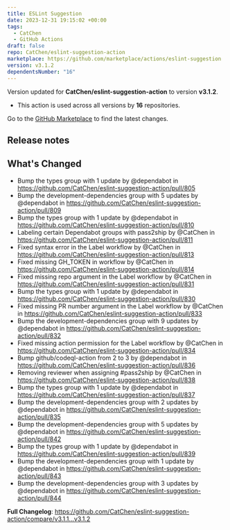 ```yaml
---
title: ESLint Suggestion
date: 2023-12-31 19:15:02 +00:00
tags:
  - CatChen
  - GitHub Actions
draft: false
repo: CatChen/eslint-suggestion-action
marketplace: https://github.com/marketplace/actions/eslint-suggestion
version: v3.1.2
dependentsNumber: "16"
---
```



Version updated for **CatChen/eslint-suggestion-action** to version **v3.1.2**.
- This action is used across all versions by **16** repositories.

Go to the [GitHub Marketplace](https://github.com/marketplace/actions/eslint-suggestion) to find the latest changes.

## Release notes

## What's Changed
* Bump the types group with 1 update by @dependabot in https://github.com/CatChen/eslint-suggestion-action/pull/805
* Bump the development-dependencies group with 5 updates by @dependabot in https://github.com/CatChen/eslint-suggestion-action/pull/809
* Bump the types group with 1 update by @dependabot in https://github.com/CatChen/eslint-suggestion-action/pull/810
* Labeling certain Dependabot groups with pass2ship by @CatChen in https://github.com/CatChen/eslint-suggestion-action/pull/811
* Fixed syntax error in the Label workflow by @CatChen in https://github.com/CatChen/eslint-suggestion-action/pull/813
* Fixed missing GH_TOKEN in workflow by @CatChen in https://github.com/CatChen/eslint-suggestion-action/pull/814
* Fixed missing repo argument in the Label workflow by @CatChen in https://github.com/CatChen/eslint-suggestion-action/pull/831
* Bump the types group with 1 update by @dependabot in https://github.com/CatChen/eslint-suggestion-action/pull/830
* Fixed missing PR number argument in the Label workflow by @CatChen in https://github.com/CatChen/eslint-suggestion-action/pull/833
* Bump the development-dependencies group with 9 updates by @dependabot in https://github.com/CatChen/eslint-suggestion-action/pull/832
* Fixed missing action permission for the Label workflow by @CatChen in https://github.com/CatChen/eslint-suggestion-action/pull/834
* Bump github/codeql-action from 2 to 3 by @dependabot in https://github.com/CatChen/eslint-suggestion-action/pull/836
* Removing reviewer when assigning #pass2ship by @CatChen in https://github.com/CatChen/eslint-suggestion-action/pull/838
* Bump the types group with 1 update by @dependabot in https://github.com/CatChen/eslint-suggestion-action/pull/837
* Bump the development-dependencies group with 2 updates by @dependabot in https://github.com/CatChen/eslint-suggestion-action/pull/835
* Bump the development-dependencies group with 5 updates by @dependabot in https://github.com/CatChen/eslint-suggestion-action/pull/842
* Bump the types group with 1 update by @dependabot in https://github.com/CatChen/eslint-suggestion-action/pull/839
* Bump the development-dependencies group with 1 update by @dependabot in https://github.com/CatChen/eslint-suggestion-action/pull/843
* Bump the development-dependencies group with 3 updates by @dependabot in https://github.com/CatChen/eslint-suggestion-action/pull/844


**Full Changelog**: https://github.com/CatChen/eslint-suggestion-action/compare/v3.1.1...v3.1.2
